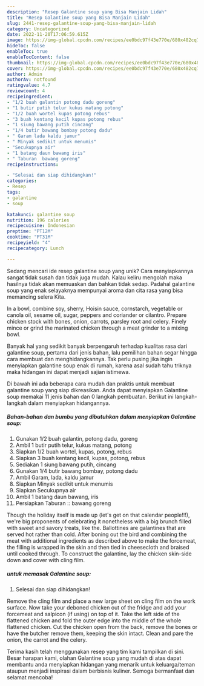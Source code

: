```yaml
---
description: "Resep Galantine soup yang Bisa Manjain Lidah"
title: "Resep Galantine soup yang Bisa Manjain Lidah"
slug: 2441-resep-galantine-soup-yang-bisa-manjain-lidah
category: Uncategorized
date: 2022-11-20T17:06:59.615Z
image: https://img-global.cpcdn.com/recipes/ee0bdc97f43e770e/680x482cq70/galantine-soup-foto-resep-utama.jpg
hideToc: false
enableToc: true
enableTocContent: false
thumbnail: https://img-global.cpcdn.com/recipes/ee0bdc97f43e770e/680x482cq70/galantine-soup-foto-resep-utama.jpg
cover: https://img-global.cpcdn.com/recipes/ee0bdc97f43e770e/680x482cq70/galantine-soup-foto-resep-utama.jpg
author: Admin
authorAv: notfound
ratingvalue: 4.7
reviewcount: 4
recipeingredient:
- "1/2 buah galantin potong dadu goreng"
- "1 butir putih telur kukus matang potong"
- "1/2 buah wortel kupas potong rebus"
- "3 buah kentang kecil kupas potong rebus"
- "1 siung bawang putih cincang"
- "1/4 butir bawang bombay potong dadu"
- " Garam lada kaldu jamur"
- " Minyak sedikit untuk menumis"
- "Secukupnya air"
- "1 batang daun bawang iris"
- " Taburan  bawang goreng"
recipeinstructions:

- "Selesai dan siap dihidangkan!"
categories:
- Resep
tags:
- galantine
- soup

katakunci: galantine soup 
nutrition: 196 calories
recipecuisine: Indonesian
preptime: "PT12M"
cooktime: "PT31M"
recipeyield: "4"
recipecategory: Lunch

---
```





Sedang mencari ide resep galantine soup yang unik? Cara menyiapkannya sangat tidak susah dan tidak juga mudah. Kalau keliru mengolah maka hasilnya tidak akan memuaskan dan bahkan tidak sedap. Padahal galantine soup yang enak selayaknya mempunyai aroma dan cita rasa yang bisa memancing selera Kita.





In a bowl, combine soy, sherry, Hoisin sauce, cornstarch, vegetable or canola oil, sesame oil, sugar, peppers and coriander or cilantro. Prepare chicken stock with bones, onion, carrots, parsley root and celery. Finely mince or grind the marinated chicken through a meat grinder to a mixing bowl.

Banyak hal yang sedikit banyak berpengaruh terhadap kualitas rasa dari galantine soup, pertama dari jenis bahan, lalu pemilihan bahan segar hingga cara membuat dan menghidangkannya. Tak perlu pusing jika ingin menyiapkan galantine soup enak di rumah, karena asal sudah tahu triknya maka hidangan ini dapat menjadi sajian istimewa.






Di bawah ini ada beberapa cara mudah dan praktis untuk membuat galantine soup yang siap dikreasikan. Anda dapat menyiapkan Galantine soup memakai 11 jenis bahan dan 0 langkah pembuatan. Berikut ini langkah-langkah dalam menyiapkan hidangannya.

<!--inarticleads1-->

##### Bahan-bahan dan bumbu yang dibutuhkan dalam menyiapkan Galantine soup:

1. Gunakan 1/2 buah galantin, potong dadu, goreng
1. Ambil 1 butir putih telur, kukus matang, potong
1. Siapkan 1/2 buah wortel, kupas, potong, rebus
1. Siapkan 3 buah kentang kecil, kupas, potong, rebus
1. Sediakan 1 siung bawang putih, cincang
1. Gunakan 1/4 butir bawang bombay, potong dadu
1. Ambil  Garam, lada, kaldu jamur
1. Siapkan  Minyak sedikit untuk menumis
1. Siapkan Secukupnya air
1. Ambil 1 batang daun bawang, iris
1. Persiapkan  Taburan :: bawang goreng


Though the holiday itself is made up (let&#39;s get on that calendar people!!!), we&#39;re big proponents of celebrating it nonetheless with a big brunch filled with sweet and savory treats, like the. Ballottines are galantines that are served hot rather than cold. After boning out the bird and combining the meat with additional ingredients as described above to make the forcemeat, the filling is wrapped in the skin and then tied in cheesecloth and braised until cooked through. To construct the galantine, lay the chicken skin-side down and cover with cling film. 

<!--inarticleads2-->

#####  untuk memasak Galantine soup:


1. Selesai dan siap dihidangkan!

Remove the cling film and place a new large sheet on cling film on the work surface. Now take your deboned chicken out of the fridge and add your forcemeat and salpicon (if using) on top of it. Take the left side of the flattened chicken and fold the outer edge into the middle of the whole flattened chicken. Cut the chicken open from the back, remove the bones or have the butcher remove them, keeping the skin intact. Clean and pare the onion, the carrot and the celery. 

Terima kasih telah menggunakan resep yang tim kami tampilkan di sini. Besar harapan kami, olahan Galantine soup yang mudah di atas dapat membantu anda menyiapkan hidangan yang menarik untuk keluarga/teman ataupun menjadi inspirasi dalam berbisnis kuliner. Semoga bermanfaat dan selamat mencoba!
